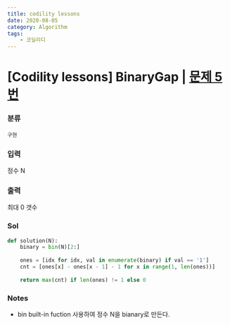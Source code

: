 ```yaml
---
title: codility lessons
date: 2020-08-05
category: Algorithm
tags:
    - 코딜리디
---
```


# [Codility lessons] BinaryGap | [문제 5번](https://app.codility.com/programmers/lessons/1-iterations/)

### 분류
`구현`

### 입력
정수 N

### 출력
최대 0 갯수

### Sol

```python
def solution(N):
    binary = bin(N)[2:]
    
    ones = [idx for idx, val in enumerate(binary) if val == '1']
    cnt = [ones[x] - ones[x - 1] - 1 for x in range(1, len(ones))]
        
    return max(cnt) if len(ones) != 1 else 0
```

### Notes
- bin built-in fuction 사용하여 정수 N을 bianary로 만든다.
